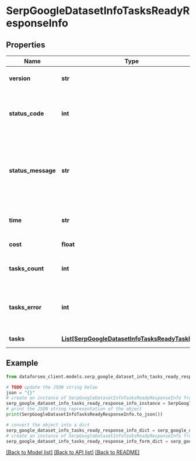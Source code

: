# SerpGoogleDatasetInfoTasksReadyResponseInfo


## Properties

Name | Type | Description | Notes
------------ | ------------- | ------------- | -------------
**version** | **str** | the current version of the API | [optional] 
**status_code** | **int** | general status code you can find the full list of the response codes here | [optional] 
**status_message** | **str** | general informational message you can find the full list of general informational messages here | [optional] 
**time** | **str** | total execution time, seconds | [optional] 
**cost** | **float** | total tasks cost, USD | [optional] 
**tasks_count** | **int** | the number of tasks in the tasks array | [optional] 
**tasks_error** | **int** | the number of tasks in the tasks array returned with an error | [optional] 
**tasks** | [**List[SerpGoogleDatasetInfoTasksReadyTaskInfo]**](SerpGoogleDatasetInfoTasksReadyTaskInfo.md) | array of tasks | [optional] 

## Example

```python
from dataforseo_client.models.serp_google_dataset_info_tasks_ready_response_info import SerpGoogleDatasetInfoTasksReadyResponseInfo

# TODO update the JSON string below
json = "{}"
# create an instance of SerpGoogleDatasetInfoTasksReadyResponseInfo from a JSON string
serp_google_dataset_info_tasks_ready_response_info_instance = SerpGoogleDatasetInfoTasksReadyResponseInfo.from_json(json)
# print the JSON string representation of the object
print(SerpGoogleDatasetInfoTasksReadyResponseInfo.to_json())

# convert the object into a dict
serp_google_dataset_info_tasks_ready_response_info_dict = serp_google_dataset_info_tasks_ready_response_info_instance.to_dict()
# create an instance of SerpGoogleDatasetInfoTasksReadyResponseInfo from a dict
serp_google_dataset_info_tasks_ready_response_info_form_dict = serp_google_dataset_info_tasks_ready_response_info.from_dict(serp_google_dataset_info_tasks_ready_response_info_dict)
```
[[Back to Model list]](../README.md#documentation-for-models) [[Back to API list]](../README.md#documentation-for-api-endpoints) [[Back to README]](../README.md)


